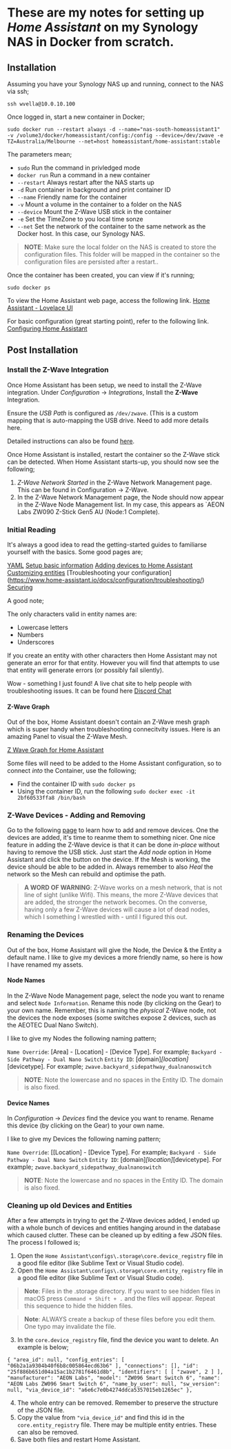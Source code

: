 # These are my notes for setting up *Home Assistant* on my Synology NAS in Docker from scratch.

## Installation

Assuming you have your Synology NAS up and running, connect to the NAS via ssh;

`ssh wvella@10.0.10.100`

Once logged in, start a new container in Docker;

`sudo docker run --restart always -d --name="nas-south-homeassistant1" -v /volume3/docker/homeassistant/config:/config --device=/dev/zwave -e TZ=Australia/Melbourne --net=host homeassistant/home-assistant:stable`

The parameters mean;

- `sudo` Run the command in privledged mode
- `docker run` Run a command in a new container
-  `--restart` Always restart after the NAS starts up
- `-d` Run container in background and print container ID
- `--name` Friendly name for the container
- `-v` Mount a volume in the container to a folder on the NAS
- `--device` Mount the Z-Wave USB stick in the container
- `-e` Set the TimeZone to you local time sonze
- `--net` Set the network of the container to the same network as the Docker host. In this case, our Synology NAS.


>**NOTE**: Make sure the local folder on the NAS is created to store the configuration files. This folder will be mapped in the container so the configuration files are persisted after a restart..

Once the container has been created, you can view if it's running;

`sudo docker ps`

To view the Home Assistant web page, access the following link. 
[Home Assistant - Lovelace UI](http://10.0.10.100:8123)

For basic configuration (great starting point), refer to the following link.
[Configuring Home Assistant](https://www.home-assistant.io/docs/configuration/)

## Post Installation

### Install the Z-Wave Integration

Once Home Assistant has been setup, we need to install the Z-Wave integration.  Under *Configuration* -> *Integrations*, Install the **Z-Wave** Integration. 

Ensure the *USB Path* is configured as `/dev/zwave`. (This is a custom mapping that is auto-mapping the USB drive. Need to add more details here.

Detailed instructions can also be found [here](https://www.home-assistant.io/docs/z-wave/installation/).

Once Home Assistant is installed, restart the container so the Z-Wave stick can be detected. When Home Assistant starts-up, you should now see the following;

1. *Z-Wave Network Started* in the Z-Wave Network Management page. This can be found in Configuration -> Z-Wave.
2. In the Z-Wave Network Management page, the Node should now appear in the Z-Wave Node Management list. In my case, this appears as `AEON Labs ZW090 Z-Stick Gen5 AU (Node:1 Complete).

### Initial Reading

It's always a good idea to read the getting-started guides to familiarse yourself with the basics. Some good pages are;

[YAML](https://www.home-assistant.io/docs/configuration/yaml/)
[Setup basic information](https://www.home-assistant.io/docs/configuration/basic/)
[Adding devices to Home Assistant](https://www.home-assistant.io/docs/configuration/devices/)
[Customizing entities](https://www.home-assistant.io/docs/configuration/customizing-devices/)
[Troubleshooting your configuration] (https://www.home-assistant.io/docs/configuration/troubleshooting/)
[Securing](https://www.home-assistant.io/docs/configuration/securing/)

A good note;

The only characters valid in entity names are:

* Lowercase letters
* Numbers
* Underscores

If you create an entity with other characters then Home Assistant may not generate an error for that entity. However you will find that attempts to use that entity will generate errors (or possibly fail silently).

Wow - something I just found! A live chat site to help people with troubleshooting issues. It can be found here [Discord Chat](https://discord.gg/c5DvZ4e)

#### Z-Wave Graph

Out of the box, Home Assistant doesn't contain an Z-Wave mesh graph which is super handy when troubleshooting connecitvity issues. Here is an amazing Panel to visual the Z-Wave Mesh. 

[Z Wave Graph for Home Assistant](https://gist.github.com/AdamNaj/cbf4d792a22f443fe9d354e4dca4de00)

Some files will need to be added to the Home Assistant configuration, so to connect *into* the Container, use the following;

* Find the container ID with `sudo docker ps`
* Using the container ID, run the following `sudo docker exec -it 2bf60533ffa8 /bin/bash`

### Z-Wave Devices - Adding and Removing

Go to the following [page](https://www.home-assistant.io/docs/z-wave/adding/) to learn how to add and remove devices. One the devices are added, it's time to reanme them to something nicer. One nice feature in adding the Z-Wave device is that it can be done *in-place* without having to remove the USB stick. Just start the *Add node* option in Home Assistant and click the button on the device. If the Mesh is working, the device should be able to be added in. Always remember to also *Heal* the network so the Mesh can rebuild and optimise the path.

> **A WORD OF WARNING**: Z-Wave works on a mesh network, that is not line of sight (unlike Wifi). This means, the more Z-Wave devices that are added, the stronger the network becomes. On the converse, having only a few Z-Wave devices will cause a lot of dead nodes, which I something I wrestled with - until I figured this out.

### Renaming the Devices

Out of the box, Home Assistant will give the Node, the Device & the Entity a default name. I like to give my devices a more friendly name, so here is how I have renamed my assets.

#### Node Names

In the Z-Wave Node Management page, select the node you want to rename and select `Node Information`. Rename this node (by clicking on the Gear) to your own name. Remember, this is naming the *physical* Z-Wave node, not the devices the node exposes (some switches expose 2 devices, such as the AEOTEC Dual Nano Switch).

I like to give my Nodes the following naming pattern;

`Name Override`: [Area] - [Location] - [Device Type]. For example; `Backyard - Side Pathway - Dual Nano Switch`
`Entity ID`: [domain]_[location]_[devicetype]. For example; `zwave.backyard_sidepathway_dualnanoswitch`

>**NOTE**: Note the lowercase and no spaces in the Entity ID. The domain is also fixed.

#### Device Names

In *Configuration* -> *Devices* find the device you want to rename. Rename this device (by clicking on the Gear) to your own name. 

I like to give my Devices the following naming pattern;

`Name Override`: [[Location] - [Device Type]. For example; `Backyard - Side Pathway - Dual Nano Switch`
`Entity ID`: [domain]_[location]_[devicetype]. For example; `zwave.backyard_sidepathway_dualnanoswitch`

>**NOTE**: Note the lowercase and no spaces in the Entity ID. The domain is also fixed.


### Cleaning up old Devices and Entities

After a few attempts in trying to get the Z-Wave devices added, I ended up with a whole bunch of devices and entities hanging around in the database which caused clutter. These can be cleaned up by editing a few JSON files. The process I followed is;

1. Open the `Home Assistant\configs\.storage\core.device_registry` file in a good file editor (like Sublime Text or Visual Studio code).
2. Open the `Home Assistant\configs\.storage\core.entity_registry` file in a good file editor (like Sublime Text or Visual Studio code).

> **Note**: Files in the .storage directory. If you want to see hidden files in macOS press `Command + Shift + .` and the files will appear. Repeat this sequence to hide the hidden files.

> **Note**: ALWAYS create a backup of these files before you edit them. One typo may invalidate the file.

3. In the `core.device_registry` file, find the device you want to delete. An example is below;

`{
                "area_id": null,
                "config_entries": [
                    "06b2a1a9304b40f6b8c005864ecd63b6"
                ],
                "connections": [],
                "id": "25f886b651d04a15ac1b2781f6461d8b",
                "identifiers": [
                    [
                        "zwave",
                        2
                    ]
                ],
                "manufacturer": "AEON Labs",
                "model": "ZW096 Smart Switch 6",
                "name": "AEON Labs ZW096 Smart Switch 6",
                "name_by_user": null,
                "sw_version": null,
                "via_device_id": "a6e6c7e0b4274ddca5357015eb1265ec"
            },`
						
4. The whole entry can be removed. Remember to preserve the structure of the JSON file.
5. Copy the value from `"via_device_id"` and find this id in the `core.entity_registry` file. There may be multiple entity entries. These can also be removed.
6. Save both files and restart Home Assistant.

